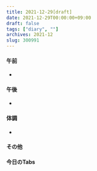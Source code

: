 ```yaml
---
title: 2021-12-29[draft]
date: 2021-12-29T00:00:00+09:00
draft: false
tags: ["diary", ""]
archives: 2021-12
slug: 300991
---
```

#### 午前
- 
#### 午後
- 
#### 体調
- 
#### その他
#### 今日のTabs